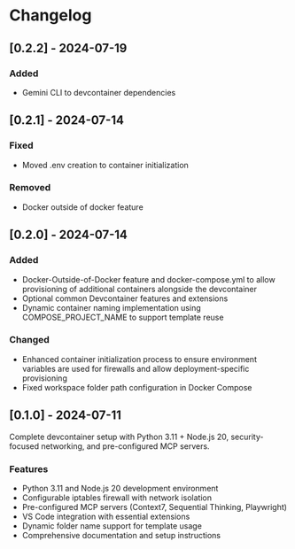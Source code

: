 # Changelog

## [0.2.2] - 2024-07-19

### Added

- Gemini CLI to devcontainer dependencies

## [0.2.1] - 2024-07-14

### Fixed

- Moved .env creation to container initialization

### Removed

- Docker outside of docker feature

## [0.2.0] - 2024-07-14

### Added

- Docker-Outside-of-Docker feature and docker-compose.yml to allow provisioning of additional containers alongside the devcontainer
- Optional common Devcontainer features and extensions
- Dynamic container naming implementation using COMPOSE_PROJECT_NAME to support template reuse

### Changed

- Enhanced container initialization process to ensure environment variables are used for firewalls and allow deployment-specific provisioning
- Fixed workspace folder path configuration in Docker Compose

## [0.1.0] - 2024-07-11

Complete devcontainer setup with Python 3.11 + Node.js 20, security-focused networking, and pre-configured MCP servers.

### Features

- Python 3.11 and Node.js 20 development environment
- Configurable iptables firewall with network isolation
- Pre-configured MCP servers (Context7, Sequential Thinking, Playwright)
- VS Code integration with essential extensions
- Dynamic folder name support for template usage
- Comprehensive documentation and setup instructions
